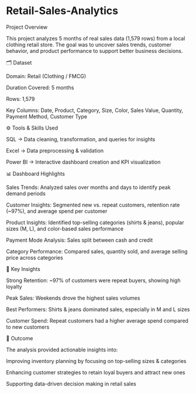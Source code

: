 # Retail-Sales-Analytics
Project Overview

This project analyzes 5 months of real sales data (1,579 rows) from a local clothing retail store. The goal was to uncover sales trends, customer behavior, and product performance to support better business decisions.

🗂️  Dataset

Domain: Retail (Clothing / FMCG)

Duration Covered: 5 months

Rows: 1,579

Key Columns: Date, Product, Category, Size, Color, Sales Value, Quantity, Payment Method, Customer Type

⚙️ Tools & Skills Used

SQL → Data cleaning, transformation, and queries for insights

Excel → Data preprocessing & validation

Power BI → Interactive dashboard creation and KPI visualization

📊 Dashboard Highlights

Sales Trends: Analyzed sales over months and days to identify peak demand periods

Customer Insights: Segmented new vs. repeat customers, retention rate (~97%), and average spend per customer

Product Insights: Identified top-selling categories (shirts & jeans), popular sizes (M, L), and color-based sales performance

Payment Mode Analysis: Sales split between cash and credit

Category Performance: Compared sales, quantity sold, and average selling price across categories

🚀 Key Insights

Strong Retention: ~97% of customers were repeat buyers, showing high loyalty

Peak Sales: Weekends drove the highest sales volumes

Best Performers: Shirts & jeans dominated sales, especially in M and L sizes

Customer Spend: Repeat customers had a higher average spend compared to new customers

📌 Outcome

The analysis provided actionable insights into:

Improving inventory planning by focusing on top-selling sizes & categories

Enhancing customer strategies to retain loyal buyers and attract new ones

Supporting data-driven decision making in retail sales


